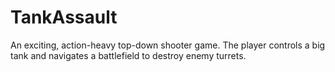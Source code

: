 # TankAssault
 An exciting, action-heavy top-down shooter game. The player controls a big tank and navigates a battlefield to destroy enemy turrets.
